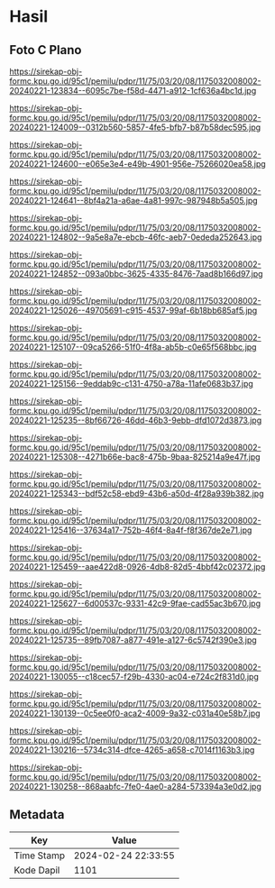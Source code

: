 # Hasil

## Foto C Plano

https://sirekap-obj-formc.kpu.go.id/95c1/pemilu/pdpr/11/75/03/20/08/1175032008002-20240221-123834--6095c7be-f58d-4471-a912-1cf636a4bc1d.jpg

https://sirekap-obj-formc.kpu.go.id/95c1/pemilu/pdpr/11/75/03/20/08/1175032008002-20240221-124009--0312b560-5857-4fe5-bfb7-b87b58dec595.jpg

https://sirekap-obj-formc.kpu.go.id/95c1/pemilu/pdpr/11/75/03/20/08/1175032008002-20240221-124600--e065e3e4-e49b-4901-956e-75266020ea58.jpg

https://sirekap-obj-formc.kpu.go.id/95c1/pemilu/pdpr/11/75/03/20/08/1175032008002-20240221-124641--8bf4a21a-a6ae-4a81-997c-987948b5a505.jpg

https://sirekap-obj-formc.kpu.go.id/95c1/pemilu/pdpr/11/75/03/20/08/1175032008002-20240221-124802--9a5e8a7e-ebcb-46fc-aeb7-0ededa252643.jpg

https://sirekap-obj-formc.kpu.go.id/95c1/pemilu/pdpr/11/75/03/20/08/1175032008002-20240221-124852--093a0bbc-3625-4335-8476-7aad8b166d97.jpg

https://sirekap-obj-formc.kpu.go.id/95c1/pemilu/pdpr/11/75/03/20/08/1175032008002-20240221-125026--49705691-c915-4537-99af-6b18bb685af5.jpg

https://sirekap-obj-formc.kpu.go.id/95c1/pemilu/pdpr/11/75/03/20/08/1175032008002-20240221-125107--09ca5266-51f0-4f8a-ab5b-c0e65f568bbc.jpg

https://sirekap-obj-formc.kpu.go.id/95c1/pemilu/pdpr/11/75/03/20/08/1175032008002-20240221-125156--9eddab9c-c131-4750-a78a-11afe0683b37.jpg

https://sirekap-obj-formc.kpu.go.id/95c1/pemilu/pdpr/11/75/03/20/08/1175032008002-20240221-125235--8bf66726-46dd-46b3-9ebb-dfd1072d3873.jpg

https://sirekap-obj-formc.kpu.go.id/95c1/pemilu/pdpr/11/75/03/20/08/1175032008002-20240221-125308--4271b66e-bac8-475b-9baa-825214a9e47f.jpg

https://sirekap-obj-formc.kpu.go.id/95c1/pemilu/pdpr/11/75/03/20/08/1175032008002-20240221-125343--bdf52c58-ebd9-43b6-a50d-4f28a939b382.jpg

https://sirekap-obj-formc.kpu.go.id/95c1/pemilu/pdpr/11/75/03/20/08/1175032008002-20240221-125416--37634a17-752b-46f4-8a4f-f8f367de2e71.jpg

https://sirekap-obj-formc.kpu.go.id/95c1/pemilu/pdpr/11/75/03/20/08/1175032008002-20240221-125459--aae422d8-0926-4db8-82d5-4bbf42c02372.jpg

https://sirekap-obj-formc.kpu.go.id/95c1/pemilu/pdpr/11/75/03/20/08/1175032008002-20240221-125627--6d00537c-9331-42c9-9fae-cad55ac3b670.jpg

https://sirekap-obj-formc.kpu.go.id/95c1/pemilu/pdpr/11/75/03/20/08/1175032008002-20240221-125735--89fb7087-a877-491e-a127-6c5742f390e3.jpg

https://sirekap-obj-formc.kpu.go.id/95c1/pemilu/pdpr/11/75/03/20/08/1175032008002-20240221-130055--c18cec57-f29b-4330-ac04-e724c2f831d0.jpg

https://sirekap-obj-formc.kpu.go.id/95c1/pemilu/pdpr/11/75/03/20/08/1175032008002-20240221-130139--0c5ee0f0-aca2-4009-9a32-c031a40e58b7.jpg

https://sirekap-obj-formc.kpu.go.id/95c1/pemilu/pdpr/11/75/03/20/08/1175032008002-20240221-130216--5734c314-dfce-4265-a658-c7014f1163b3.jpg

https://sirekap-obj-formc.kpu.go.id/95c1/pemilu/pdpr/11/75/03/20/08/1175032008002-20240221-130258--868aabfc-7fe0-4ae0-a284-573394a3e0d2.jpg


## Metadata

| Key        | Value               |
| ---------- | ------------------- |
| Time Stamp | 2024-02-24 22:33:55 |
| Kode Dapil | 1101                |



